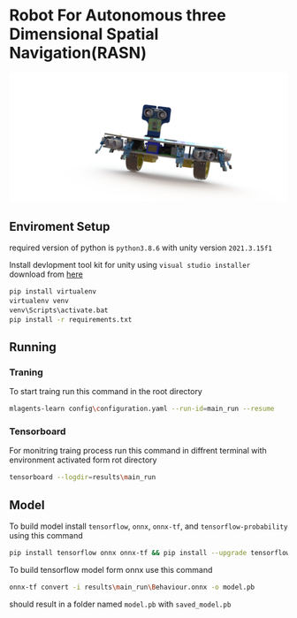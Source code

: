 # Robot For Autonomous three Dimensional Spatial Navigation(RASN)

![rasn](./documentation/assets/rasn.png)

## Enviroment Setup

required version of python is `python3.8.6` with unity version `2021.3.15f1`

Install devlopment tool kit for unity using `visual studio installer` download from [here](https://visualstudio.microsoft.com/downloads/)

```sh
pip install virtualenv
virtualenv venv
venv\Scripts\activate.bat
pip install -r requirements.txt
```

## Running

### Traning

To start traing run this command in the root directory

```sh
mlagents-learn config\configuration.yaml --run-id=main_run --resume
```

### Tensorboard

For monitring traing process run this command in diffrent terminal with environment activated form rot directory

```sh
tensorboard --logdir=results\main_run
```

## Model

To build model install `tensorflow`, `onnx`, `onnx-tf`, and `tensorflow-probability` using this command

```sh
pip install tensorflow onnx onnx-tf && pip install --upgrade tensorflow-probability
```

To build tensorflow model form onnx use this command

```sh
onnx-tf convert -i results\main_run\Behaviour.onnx -o model.pb
```
should result in a folder named `model.pb` with `saved_model.pb`
